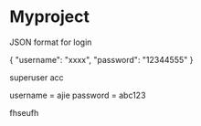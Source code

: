# Myproject

JSON format for login


{
    "username": "xxxx",
    "password": "12344555"
}



superuser acc

username = ajie
password = abc123



fhseufh
